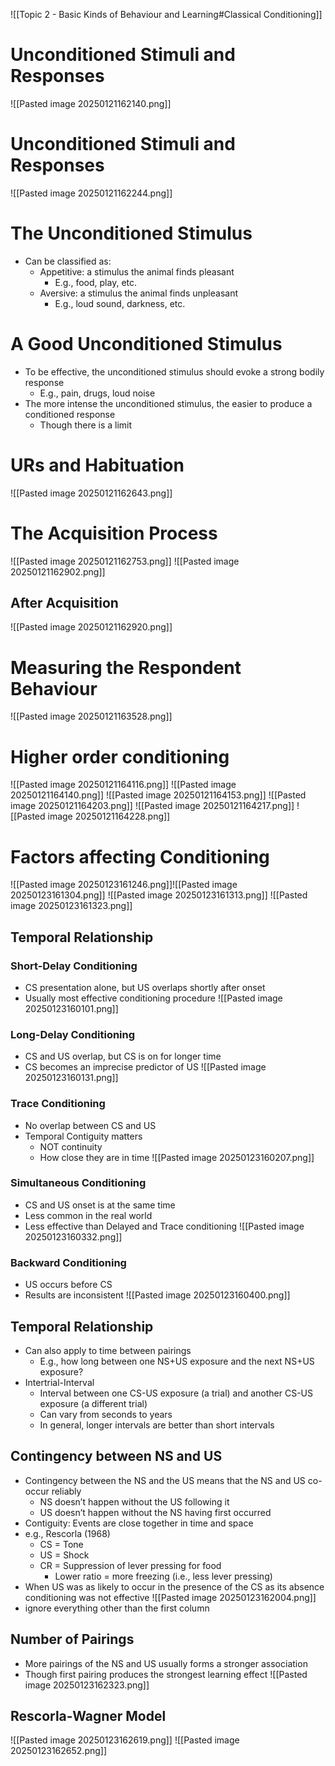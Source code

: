 ![[Topic 2 - Basic Kinds of Behaviour and Learning#Classical Conditioning]]
# Unconditioned Stimuli and Responses
![[Pasted image 20250121162140.png]]
# Unconditioned Stimuli and Responses
![[Pasted image 20250121162244.png]]
# The Unconditioned Stimulus
- Can be classified as:
	- Appetitive: a stimulus the animal finds pleasant
		- E.g., food, play, etc.
	- Aversive: a stimulus the animal finds unpleasant
		- E.g., loud sound, darkness, etc.
# A Good Unconditioned Stimulus
- To be effective, the unconditioned stimulus should evoke a strong bodily response
	- E.g., pain, drugs, loud noise
- The more intense the unconditioned stimulus, the easier to produce a conditioned response
	- Though there is a limit
# URs and Habituation
![[Pasted image 20250121162643.png]]
# The Acquisition Process
![[Pasted image 20250121162753.png]]
![[Pasted image 20250121162902.png]]
## After Acquisition
![[Pasted image 20250121162920.png]]
# Measuring the Respondent Behaviour
![[Pasted image 20250121163528.png]]
# Higher order conditioning
![[Pasted image 20250121164116.png]]
![[Pasted image 20250121164140.png]]
![[Pasted image 20250121164153.png]]
![[Pasted image 20250121164203.png]]
![[Pasted image 20250121164217.png]]
![[Pasted image 20250121164228.png]]
# Factors affecting Conditioning
![[Pasted image 20250123161246.png]]![[Pasted image 20250123161304.png]]
![[Pasted image 20250123161313.png]]
![[Pasted image 20250123161323.png]]

## Temporal  Relationship
### Short-Delay Conditioning
- CS presentation alone, but US overlaps shortly after onset
- Usually most effective conditioning procedure
![[Pasted image 20250123160101.png]]
### Long-Delay Conditioning
- CS and US overlap, but CS is on for longer time  
- CS becomes an imprecise predictor of US
![[Pasted image 20250123160131.png]]
### Trace Conditioning
- No overlap between CS and US  
- Temporal Contiguity matters
	- NOT continuity
	- How close they are in time
![[Pasted image 20250123160207.png]]

### Simultaneous Conditioning
- CS and US onset is at the same time  
- Less common in the real world  
- Less effective than Delayed and Trace conditioning
![[Pasted image 20250123160332.png]]
### Backward Conditioning
- US occurs before CS
- Results are inconsistent
![[Pasted image 20250123160400.png]]
## Temporal Relationship
- Can also apply to time between pairings  
	- E.g., how long between one NS+US exposure and the next NS+US exposure?  
- Intertrial-Interval  
	- Interval between one CS-US exposure (a trial) and another CS-US exposure (a different trial)  
	- Can vary from seconds to years  
	- In general, longer intervals are better than short intervals
## Contingency between NS and US
- Contingency between the NS and the US means that the NS and US co-occur reliably  
	- NS doesn’t happen without the US following it  
	- US doesn’t happen without the NS having first occurred  
- Contiguity: Events are close together in time and space
- e.g., Rescorla (1968)  
	- CS = Tone  
	- US = Shock  
	- CR = Suppression of lever pressing for food  
		- Lower ratio = more freezing (i.e., less lever pressing)  
- When US was as likely to occur in the presence of the CS as its absence conditioning was not effective
![[Pasted image 20250123162004.png]]
- ignore everything other than the first column
## Number of Pairings
- More pairings of the NS and US usually forms a stronger association  
- Though first pairing produces the strongest learning effect
![[Pasted image 20250123162323.png]]
## Rescorla-Wagner Model
![[Pasted image 20250123162619.png]]
![[Pasted image 20250123162652.png]]
